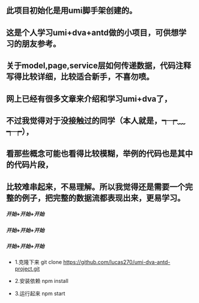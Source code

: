 ## 此项目初始化是用umi脚手架创建的。

## 这是个人学习umi+dva+antd做的小项目，可供想学习的朋友参考。
## 关于model,page,service层如何传递数据，代码注释写得比较详细，比较适合新手，不喜勿喷。

## 网上已经有很多文章来介绍和学习umi+dva了，
## 不过我觉得对于没接触过的同学（本人就是，┭┮﹏┭┮），
## 看那些概念可能也看得比较模糊，举例的代码也是其中的代码片段，
## 比较难串起来，不易理解。所以我觉得还是需要一个完整的例子，把完整的数据流都表现出来，更易学习。

##### 开始+开始+开始
##### 开始+开始+开始
##### 开始+开始+开始

- 1.克隆下来 git clone https://github.com/lucas270/umi-dva-antd-project.git

- 2.安装依赖 npm install

- 3.运行起来 npm start
